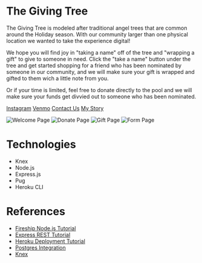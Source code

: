 # The Giving Tree

The Giving Tree is modeled after traditional angel trees that are common around the Holiday season. With our community larger than one physical location we wanted to take the experience digital!

We hope you will find joy in "taking a name" off of the tree and "wrapping a gift" to give to someone in need. Click the "take a name" button under the tree and get started shopping for a friend who has been nominated by someone in our community, and we will make sure your gift is wrapped and gifted to them wich a little note from you.

Or if your time is limited, feel free to donate directly to the pool and we will make sure your funds get divvied out to someone who has been nominated.

<a href="https://instagram.com/jalynn.wightman?igshid=NzZlODBkYWE4Ng==" target="_blank">Instagram</a>
                <a href="https://venmo.com/u/givingtree_jalynn" target="_blank">Venmo</a>
                <a href="mailto:JaLynn.Wightman@icloud.com">Contact Us</a>
                <a href="https://www.instagram.com/s/aGlnaGxpZ2h0OjE4MjQ4MDA5MjU0MjI5MjM5?igshid=ODhhZWM5NmIwOQ==" target="_blank">My Story</a>


![Welcome Page](screenshots/welcome.png)
![Donate Page](screenshots/donate.png)
![Gift Page](screenshots/gift.png)
![Form Page](screenshots/form.png)

# Technologies

* Knex
* Node.js
* Express.js
* Pug
* Heroku CLI

# References

* [Fireship Node.js Tutorial](https://youtu.be/ENrzD9HAZK4)
* [Express REST Tutorial](https://www.youtube.com/watch?v=-MTSQjw5DrM)
* [Heroku Deployment Tutorial](https://www.youtube.com/watch?v=27GoRa4d15c)
* [Postgres Integration](https://www.youtube.com/watch?v=OZQWfW3VvhE)
* [Knex](https://www.youtube.com/watch?v=JWMf7AUzMkA&list=PLKii3VqdFnoZY6EBxb2K37D0wrEmS-5RD&index=6)
